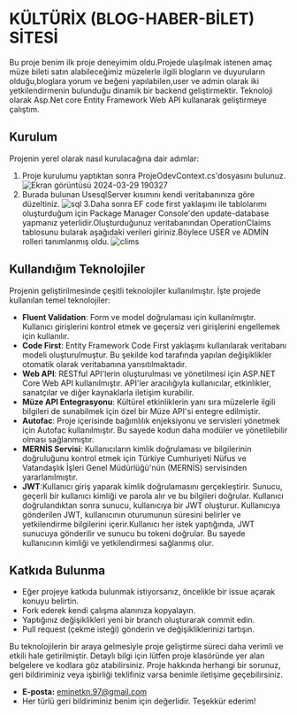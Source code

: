# KÜLTÜRİX (BLOG-HABER-BİLET) SİTESİ

Bu proje benim ilk proje deneyimim oldu.Projede ulaşılmak istenen amaç  müze bileti satın alabileceğimiz müzelerle ilgili blogların ve duyuruların olduğu,bloglara yorum ve beğeni yapılabilen,user ve admin olarak iki yetkilendirmenin bulunduğu dinamik bir backend geliştirmektir.
Teknoloji olarak Asp.Net core Entity Framework Web API  kullanarak geliştirmeye çalıştım.
## Kurulum
Projenin yerel olarak nasıl kurulacağına dair adımlar:
1. Proje kurulumu yaptıktan sonra ProjeOdevContext.cs'dosyasını bulunuz.
 ![Ekran görüntüsü 2024-03-29 190327](https://github.com/EmineTKN97/ProjeOdev_KULTURIX/assets/156480828/953285b8-8097-44e0-b0e8-eb26ad3e2bc0)
2. Burada bulunan UsesqlServer kısımını kendi veritabanınıza göre düzeltiniz. ![sql](https://github.com/EmineTKN97/ProjeOdev_KULTURIX/assets/156480828/f1b62a72-1727-4f0a-b014-1bbdf71ceb7d)
3.Daha sonra  EF code first yaklaşımı ile tablolarımı oluşturduğum için Package Manager Console'den update-database yapmanız yeterlidir.Oluşturduğunuz veritabanından OperationClaims tablosunu bularak aşağıdaki verileri giriniz.Böylece USER ve ADMİN rolleri tanımlanmış oldu.
![clims](https://github.com/EmineTKN97/ProjeOdev_KULTURIX/assets/156480828/cd746934-c1aa-46e5-b209-7bd8886cf639)

   
## Kullandığım Teknolojiler

Projenin geliştirilmesinde çeşitli teknolojiler kullanılmıştır. İşte projede kullanılan temel teknolojiler:

- **Fluent Validation**: Form ve model doğrulaması için kullanılmıştır. Kullanıcı girişlerini kontrol etmek ve geçersiz veri girişlerini engellemek için kullanılır.
- **Code First**: Entity Framework Code First yaklaşımı kullanılarak veritabanı modeli oluşturulmuştur. Bu şekilde kod tarafında yapılan değişiklikler otomatik olarak veritabanına yansıtılmaktadır.
- **Web API**: RESTful API'lerin oluşturulması ve yönetilmesi için ASP.NET Core Web API kullanılmıştır. API'ler aracılığıyla kullanıcılar, etkinlikler, sanatçılar ve diğer kaynaklarla iletişim kurabilir.
- **Müze API Entegrasyonu**: Kültürel etkinliklerin yanı sıra müzelerle ilgili bilgileri de sunabilmek için özel bir Müze API'si entegre edilmiştir.
- **Autofac**: Proje içerisinde bağımlılık enjeksiyonu ve servisleri yönetmek için Autofac kullanılmıştır. Bu sayede kodun daha modüler ve yönetilebilir olması sağlanmıştır.
- **MERNİS Servisi**: Kullanıcıların kimlik doğrulaması ve bilgilerinin doğruluğunu kontrol etmek için Türkiye Cumhuriyeti Nüfus ve Vatandaşlık İşleri Genel Müdürlüğü'nün (MERNİS) servisinden yararlanılmıştır.
- **JWT**:Kullanıcı giriş yaparak kimlik doğrulamasını gerçekleştirir. Sunucu, geçerli bir kullanıcı kimliği ve parola alır ve bu bilgileri doğrular. Kullanıcı doğrulandıktan sonra sunucu, kullanıcıya bir JWT oluşturur. Kullanıcıya gönderilen JWT, kullanıcının oturumunun süresini belirler ve yetkilendirme bilgilerini içerir.Kullanıcı her istek yaptığında, JWT sunucuya gönderilir ve sunucu bu tokeni doğrular. Bu sayede kullanıcının kimliği ve yetkilendirmesi sağlanmış olur.

  
## Katkıda Bulunma

- Eğer projeye katkıda bulunmak istiyorsanız, öncelikle bir issue açarak konuyu belirtin.
- Fork ederek kendi çalışma alanınıza kopyalayın.
- Yaptığınız değişiklikleri yeni bir branch oluşturarak commit edin.
- Pull request (çekme isteği) gönderin ve değişikliklerinizi tartışın.

Bu teknolojilerin bir araya gelmesiyle proje geliştirme süreci daha verimli ve etkili hale getirilmiştir. Detaylı bilgi için lütfen proje klasöründe yer alan belgelere ve kodlara göz atabilirsiniz.
Proje hakkında herhangi bir sorunuz, geri bildiriminiz veya işbirliği teklifiniz varsa benimle iletişime geçebilirsiniz.

- **E-posta:** [eminetkn.97@gmail.com](eminetkn.97@gmail.com)
- Her türlü geri bildiriminiz benim için değerlidir. Teşekkür ederim!
